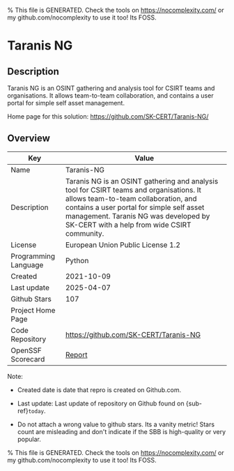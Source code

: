
% This file is GENERATED. Check the tools on https://nocomplexity.com/ or my github.com/nocomplexity to use it too! Its FOSS. 

# Taranis NG

## Description 

Taranis NG is an OSINT gathering and analysis tool for CSIRT teams and organisations. It allows team-to-team collaboration, and contains a user portal for simple self asset management.

Home page for this solution: https://github.com/SK-CERT/Taranis-NG/ 

## Overview 

| Key | Value |
| --- | --- |
| Name | Taranis-NG |
| Description | Taranis NG is an OSINT gathering and analysis tool for CSIRT teams and organisations. It allows team-to-team collaboration, and contains a user portal for simple self asset management. Taranis NG was developed by SK-CERT with a help from wide CSIRT community. |
| License | European Union Public License 1.2 |
| Programming Language | Python |
| Created | 2021-10-09 |
| Last update | 2025-04-07 |
| Github Stars | 107 |
| Project Home Page |  |
| Code Repository | https://github.com/SK-CERT/Taranis-NG |
| OpenSSF Scorecard | [Report](https://securityscorecards.dev/viewer/?uri=github.com/SK-CERT/Taranis-NG) |

Note:
 - Created date is date that repro is created on Github.com. 

- Last update: Last update of repository on Github found on {sub-ref}`today`. 

- Do not attach a wrong value to github stars. Its a vanity metric! Stars count are misleading and 
don't indicate if the SBB is high-quality or very popular.

% This file is GENERATED. Check the tools on https://nocomplexity.com/ or my github.com/nocomplexity to use it too! Its FOSS. 

